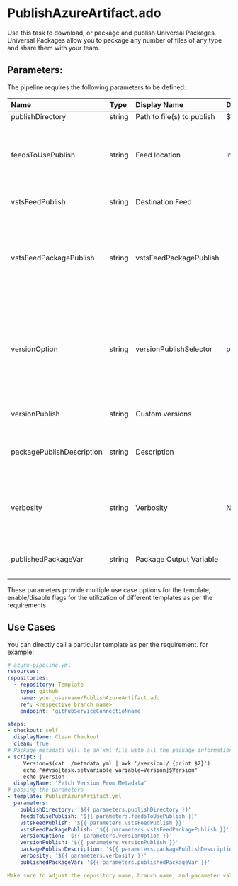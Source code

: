 # PublishAzureArtifact.ado
Use this task to download, or package and publish Universal Packages. Universal Packages allow you to package any number of files of any type and share them with your team. 

## Parameters:

The pipeline requires the following parameters to be defined:

| Name  | Type | Display Name | Default | Values | Optional/Required | Comments |
| :------------- | :------------- | :------------- |:------------- | :------------- | :------------- | :------------- |
| publishDirectory   | string | Path to file(s) to publish | $(Build.ArtifactStagingDirectory) |  | Required |  Artifact source |
| feedsToUsePublish  | string | Feed location | internal | internal or external | Required | internal or external feed for artifact. Input alias: internalOrExternalPublish. Specifies a feed from this collection or another collection in Azure Artifacts. |
| vstsFeedPublish    | string | Destination Feed | | | Required (when internalOrExternalPublish = internal) | Specifies the project and the feed's name/GUID to publish to. |
| vstsFeedPackagePublish  | string | vstsFeedPackagePublish | |  | Required (when internalOrExternalPublish = internal) | Specifies a package ID to publish or creates a new package ID if you've never published a version of this package before. Package names must be lower case and can only use letters, numbers, and dashes (-) |
| versionOption  | string | versionPublishSelector | patch | major, minor, patch, custom | Required | Specifies a version increment strategy. The custom value to input your package version manually. For new packages, the first version will be 1.0.0 if you specify major, 0.1.0 if you specify minor, or 0.0.1 if you specify patch. |
| versionPublish  | string | Custom versions | |  | Required when versionPublishSelector = custom | Specifies a custom version schema for the package.   |
| packagePublishDescription  | string | Description | |  | Optional | Specifies the description of the package contents and/or the changes made in this version of the package.  |
| verbosity | string | Verbosity | None | None, Trace, Debug, Information, Warning, Error, Critical | Optional | verbose type |
| publishedPackageVar | string | Package Output Variable | | | Optional | Specifies a name for the variable that will contain the published package name and version. |



These parameters provide multiple use case options for the template, enable/disable flags for the utilization of different templates as per the requirements.


## Use Cases

You can directly call a particular template as per the requirement. for example: 

  ```yaml
  # azure-pipeline.yml
  resources:
  repositories:
    - repository: Template
      type: github
      name: your_username/PublishAzureArtifact.ado
      ref: <respective branch name>
      endpoint: 'githubServiceConnectioNname'

  steps:
  - checkout: self
    displayName: Clean Checkout
    clean: true
  # Package metadata will be an xml file with all the package informations & dependencies
  - script: |
       Version=$(cat ./metadata.yml | awk '/version:/ {print $2}')
       echo "##vso[task.setvariable variable=Version]$Version"
       echo $Version
    displayName: 'Fetch Version From Metadata'  
  # passing the parameters
  - template: PublishAzureArtifact.yml
    parameters:
      publishDirectory: '${{ parameters.publishDirectory }}'
      feedsToUsePublish: '${{ parameters.feedsToUsePublish }}'
      vstsFeedPublish: '${{ parameters.vstsFeedPublish }}'
      vstsFeedPackagePublish: '${{ parameters.vstsFeedPackagePublish }}'
      versionOption: '${{ parameters.versionOption }}'
      versionPublish: '${{ parameters.versionPublish }}'
      packagePublishDescription: '${{ parameters.packagePublishDescription }}'
      verbosity: '${{ parameters.verbosity }}'
      publishedPackageVar: '${{ parameters.publishedPackageVar }}'
        
Make sure to adjust the repository name, branch name, and parameter values according to your project's requirements.

  ```
